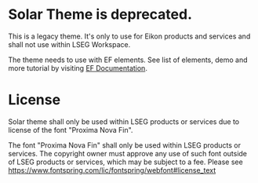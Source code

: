 # Solar Theme is deprecated.

This is a legacy theme. It's only to use for Eikon products and services and shall not use within LSEG Workspace.

The theme needs to use with EF elements. See list of elements, demo and more tutorial by visiting [EF Documentation](https://ui.refinitiv.com).

# License

Solar theme shall only be used within LSEG products or services due to license of the font "Proxima Nova Fin".

The font "Proxima Nova Fin" shall only be used within LSEG products or services. The copyright owner must approve any use of such font outside of LSEG products or services, which may be subject to a fee. Please see https://www.fontspring.com/lic/fontspring/webfont#license_text
